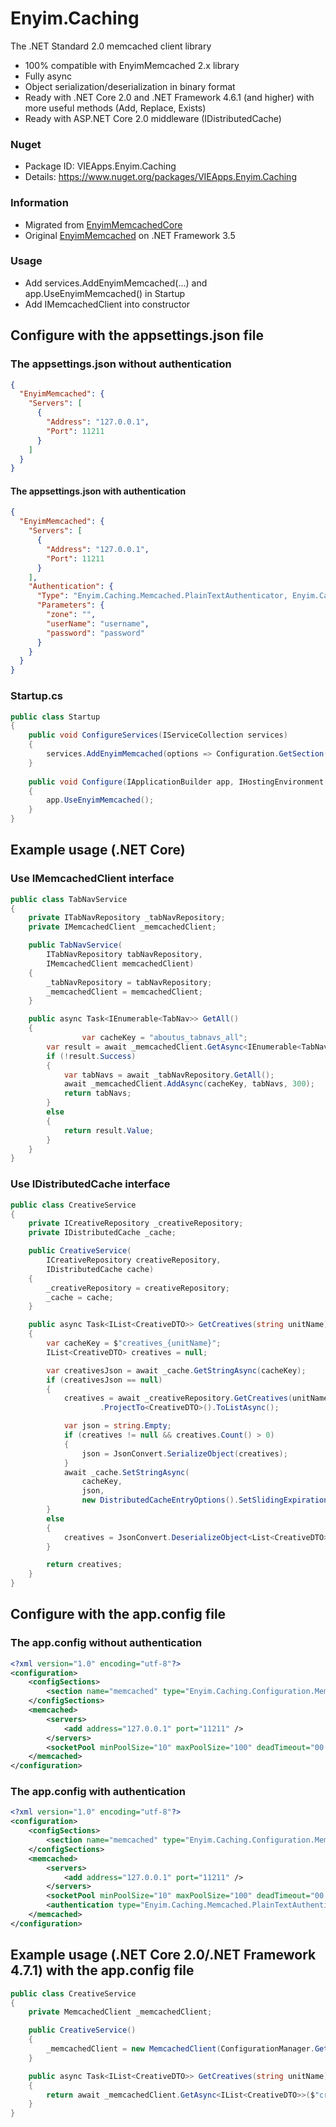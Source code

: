 # Enyim.Caching

The .NET Standard 2.0 memcached client library 
- 100% compatible with EnyimMemcached 2.x library
- Fully async
- Object serialization/deserialization in binary format
- Ready with .NET Core 2.0 and .NET Framework 4.6.1 (and higher) with more useful methods (Add, Replace, Exists)
- Ready with ASP.NET Core 2.0 middleware (IDistributedCache)
### Nuget
- Package ID: VIEApps.Enyim.Caching
- Details: https://www.nuget.org/packages/VIEApps.Enyim.Caching
### Information
- Migrated from [EnyimMemcachedCore](https://github.com/cnblogs/EnyimMemcachedCore)
- Original [EnyimMemcached](https://github.com/enyim/EnyimMemcached) on .NET Framework 3.5
### Usage
- Add services.AddEnyimMemcached(...) and app.UseEnyimMemcached() in Startup
- Add IMemcachedClient into constructor
## Configure with the appsettings.json file
### The appsettings.json without authentication
```json
{
  "EnyimMemcached": {
	"Servers": [
	  {
		"Address": "127.0.0.1",
		"Port": 11211
	  }
	]
  }
}
```
#### The appsettings.json with authentication
```json
{
  "EnyimMemcached": {
	"Servers": [
	  {
		"Address": "127.0.0.1",
		"Port": 11211
	  }
	],
	"Authentication": {
	  "Type": "Enyim.Caching.Memcached.PlainTextAuthenticator, Enyim.Caching",
	  "Parameters": {
		"zone": "",
		"userName": "username",
		"password": "password"
	  }
	}
  }
}
```
### Startup.cs
```cs
public class Startup
{
	public void ConfigureServices(IServiceCollection services)
	{
		services.AddEnyimMemcached(options => Configuration.GetSection("EnyimMemcached").Bind(options));
	}
	
	public void Configure(IApplicationBuilder app, IHostingEnvironment env, ILoggerFactory loggerFactory)
	{ 
		app.UseEnyimMemcached();
	}
}
```

## Example usage (.NET Core)
### Use IMemcachedClient interface
```cs
public class TabNavService
{
	private ITabNavRepository _tabNavRepository;
	private IMemcachedClient _memcachedClient;

	public TabNavService(
		ITabNavRepository tabNavRepository,
		IMemcachedClient memcachedClient)
	{
		_tabNavRepository = tabNavRepository;
		_memcachedClient = memcachedClient;
	}

	public async Task<IEnumerable<TabNav>> GetAll()
	{
				var cacheKey = "aboutus_tabnavs_all";
		var result = await _memcachedClient.GetAsync<IEnumerable<TabNav>>(cacheKey);
		if (!result.Success)
		{
			var tabNavs = await _tabNavRepository.GetAll();
			await _memcachedClient.AddAsync(cacheKey, tabNavs, 300);
			return tabNavs;
		}
		else
		{
			return result.Value;
		}
	}
}
```
### Use IDistributedCache interface
```cs
public class CreativeService
{
	private ICreativeRepository _creativeRepository;
	private IDistributedCache _cache;

	public CreativeService(
		ICreativeRepository creativeRepository,
		IDistributedCache cache)
	{
		_creativeRepository = creativeRepository;
		_cache = cache;
	}

	public async Task<IList<CreativeDTO>> GetCreatives(string unitName)
	{
		var cacheKey = $"creatives_{unitName}";
		IList<CreativeDTO> creatives = null;

		var creativesJson = await _cache.GetStringAsync(cacheKey);
		if (creativesJson == null)
		{
			creatives = await _creativeRepository.GetCreatives(unitName)
					.ProjectTo<CreativeDTO>().ToListAsync();

			var json = string.Empty;
			if (creatives != null && creatives.Count() > 0)
			{
				json = JsonConvert.SerializeObject(creatives);
			}
			await _cache.SetStringAsync(
				cacheKey, 
				json, 
				new DistributedCacheEntryOptions().SetSlidingExpiration(TimeSpan.FromMinutes(5)));
		}
		else
		{
			creatives = JsonConvert.DeserializeObject<List<CreativeDTO>>(creativesJson);
		}

		return creatives;
	}
}
```
## Configure with the app.config file
### The app.config without authentication
```xml
<?xml version="1.0" encoding="utf-8"?>
<configuration>
	<configSections>
		<section name="memcached" type="Enyim.Caching.Configuration.MemcachedClientConfigurationSectionHandler, Enyim.Caching" />
	</configSections>
	<memcached>
		<servers>
			<add address="127.0.0.1" port="11211" />
		</servers>
		<socketPool minPoolSize="10" maxPoolSize="100" deadTimeout="00:01:00" connectionTimeout="00:00:05" receiveTimeout="00:00:01" />
	</memcached>
</configuration>
```
### The app.config with authentication
```xml
<?xml version="1.0" encoding="utf-8"?>
<configuration>
	<configSections>
		<section name="memcached" type="Enyim.Caching.Configuration.MemcachedClientConfigurationSectionHandler, Enyim.Caching" />
	</configSections>
	<memcached>
		<servers>
			<add address="127.0.0.1" port="11211" />
		</servers>
		<socketPool minPoolSize="10" maxPoolSize="100" deadTimeout="00:01:00" connectionTimeout="00:00:05" receiveTimeout="00:00:01" />
		<authentication type="Enyim.Caching.Memcached.PlainTextAuthenticator, Enyim.Caching" zone="" userName="username" password="password" />
	</memcached>
</configuration>
```
## Example usage (.NET Core 2.0/.NET Framework 4.7.1) with the app.config file
```cs
public class CreativeService
{
	private MemcachedClient _memcachedClient;

	public CreativeService()
	{
		_memcachedClient = new MemcachedClient(ConfigurationManager.GetSection("memcached") as MemcachedClientConfigurationSectionHandler);
	}

	public async Task<IList<CreativeDTO>> GetCreatives(string unitName)
	{
		return await _memcachedClient.GetAsync<IList<CreativeDTO>>($"creatives_{unitName}");
	}
}
```
